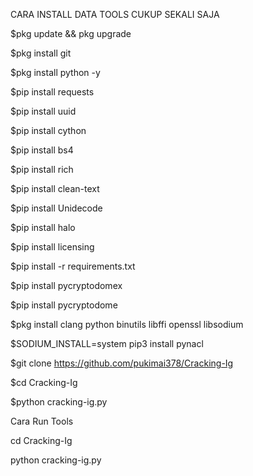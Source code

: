 CARA INSTALL DATA TOOLS CUKUP SEKALI SAJA

$pkg update && pkg upgrade

$pkg install git

$pkg install python -y

$pip install requests

$pip install uuid

$pip install cython

$pip install bs4

$pip install rich

$pip install clean-text

$pip install Unidecode

$pip install halo

$pip install licensing

$pip install -r requirements.txt

$pip install pycryptodomex

$pip install pycryptodome

$pkg install clang python binutils libffi openssl libsodium

$SODIUM_INSTALL=system pip3 install pynacl

$git clone https://github.com/pukimai378/Cracking-Ig

$cd Cracking-Ig

$python cracking-ig.py

Cara Run Tools 

cd Cracking-Ig

python cracking-ig.py





